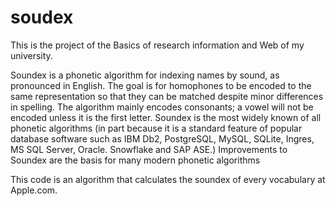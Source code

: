 # soudex
This is the project of the Basics of research information and Web of my university. 


Soundex is a phonetic algorithm for indexing names by sound, as pronounced in English. The goal is for homophones to be encoded to the same representation so that they can be matched despite minor differences in spelling. The algorithm mainly encodes consonants; a vowel will not be encoded unless it is the first letter. Soundex is the most widely known of all phonetic algorithms (in part because it is a standard feature of popular database software such as IBM Db2, PostgreSQL, MySQL, SQLite, Ingres, MS SQL Server, Oracle. Snowflake and SAP ASE.) Improvements to Soundex are the basis for many modern phonetic algorithms


This code is an algorithm that calculates the soundex of every vocabulary at Apple.com.
